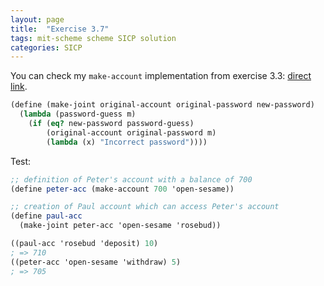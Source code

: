 ```yaml
---
layout: page
title:  "Exercise 3.7"
tags: mit-scheme scheme SICP solution
categories: SICP
---
```

You can check my `make-account` implementation from exercise 3.3: [direct link](/SICP/Ex3.3/).
```scheme
(define (make-joint original-account original-password new-password)
  (lambda (password-guess m)
    (if (eq? new-password password-guess)
        (original-account original-password m)
        (lambda (x) "Incorrect password"))))
```
Test:
```scheme
;; definition of Peter's account with a balance of 700
(define peter-acc (make-account 700 'open-sesame))

;; creation of Paul account which can access Peter's account
(define paul-acc
  (make-joint peter-acc 'open-sesame 'rosebud))

((paul-acc 'rosebud 'deposit) 10)
; => 710
((peter-acc 'open-sesame 'withdraw) 5)
; => 705
```